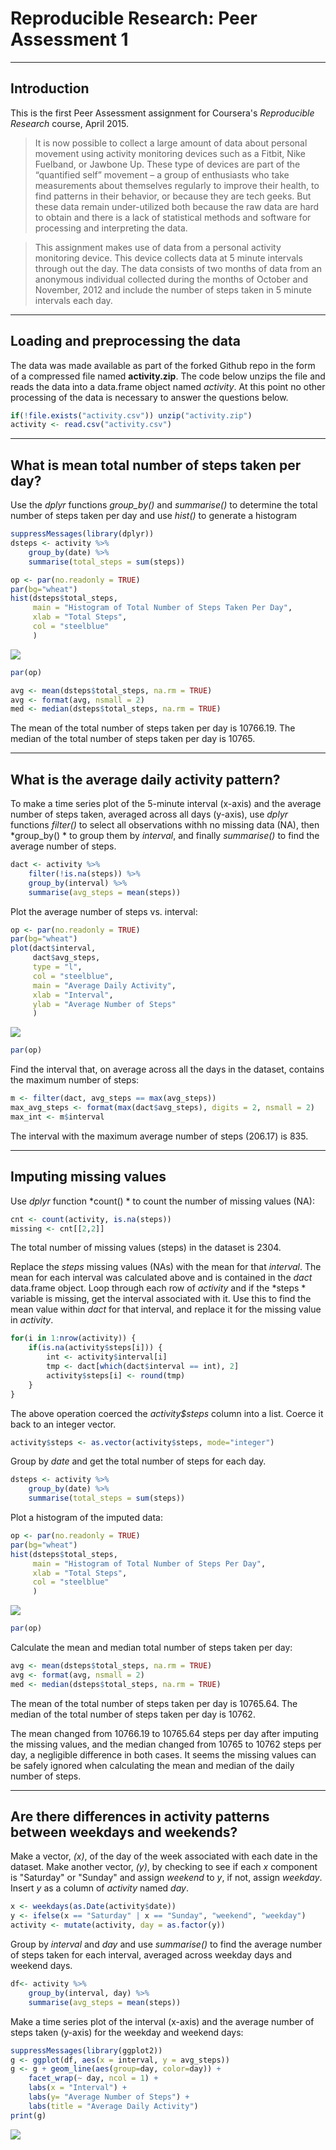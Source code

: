 # Reproducible Research: Peer Assessment 1

---

## Introduction

This is the first Peer Assessment assignment for Coursera's *Reproducible
Research* course, April 2015.

> It is now possible to collect a large amount of data about personal movement using activity monitoring devices such as a Fitbit, Nike Fuelband, or Jawbone Up. These type of devices are part of the “quantified self” movement – a group of enthusiasts who take measurements about themselves regularly to improve their health, to find patterns in their behavior, or because they are tech geeks. But these data remain under-utilized both because the raw data are hard to obtain and there is a lack of statistical methods and software for processing and interpreting the data.

> This assignment makes use of data from a personal activity monitoring device. This device collects data at 5 minute intervals through out the day. The data consists of two months of data from an anonymous individual collected during the months of October and November, 2012 and include the number of steps taken in 5 minute intervals each day.

---

## Loading and preprocessing the data

The data was made available as part of the forked Github repo in the form of a
compressed file named **activity.zip**.  The code below unzips the file and
reads the data into a data.frame object named *activity*.  At this point no
other processing of the data is necessary to answer the questions below.


```r
if(!file.exists("activity.csv")) unzip("activity.zip")
activity <- read.csv("activity.csv")
```

---

## What is mean total number of steps taken per day?

Use the *dplyr* functions *group_by()* and *summarise()* to determine the
total number of steps taken per day and use *hist()* to generate a histogram


```r
suppressMessages(library(dplyr))
dsteps <- activity %>%
    group_by(date) %>%
    summarise(total_steps = sum(steps))
```


```r
op <- par(no.readonly = TRUE)
par(bg="wheat")
hist(dsteps$total_steps,
     main = "Histogram of Total Number of Steps Taken Per Day",
     xlab = "Total Steps",
     col = "steelblue"
     )
```

![](PA1_template_files/figure-html/unnamed-chunk-3-1.png) 

```r
par(op)
```


```r
avg <- mean(dsteps$total_steps, na.rm = TRUE)
avg <- format(avg, nsmall = 2)
med <- median(dsteps$total_steps, na.rm = TRUE)
```
The mean of the total number of steps taken per day is 10766.19.  The median of
the total number of steps taken per day is 10765.

---

## What is the average daily activity pattern?

To make a time series plot of the 5-minute interval (x-axis) and the average
number of steps taken, averaged across all days (y-axis), use *dplyr* functions
*filter()* to select all observations withh no missing data (NA), then
*group_by() * to group them by *interval*, and finally *summarise()* to find
the average number of steps.


```r
dact <- activity %>%
    filter(!is.na(steps)) %>%
    group_by(interval) %>%
    summarise(avg_steps = mean(steps))
```

Plot the average number of steps vs. interval:


```r
op <- par(no.readonly = TRUE)
par(bg="wheat")
plot(dact$interval,
     dact$avg_steps,
     type = "l",
     col = "steelblue",
     main = "Average Daily Activity",
     xlab = "Interval",
     ylab = "Average Number of Steps"
     )
```

![](PA1_template_files/figure-html/unnamed-chunk-6-1.png) 

```r
par(op)
```

Find the interval that, on average across all the days in the dataset, contains
the maximum number of steps:


```r
m <- filter(dact, avg_steps == max(avg_steps))
max_avg_steps <- format(max(dact$avg_steps), digits = 2, nsmall = 2)
max_int <- m$interval
```
The interval with the maximum average number of steps (206.17)
is 835.

---

## Imputing missing values

Use *dplyr* function *count() * to count the number of missing values (NA):


```r
cnt <- count(activity, is.na(steps))
missing <- cnt[[2,2]]
```

The total number of missing values (steps) in the dataset is 2304.

Replace the *steps* missing values (NAs) with the mean for that *interval*.
The mean for each interval was calculated above and is contained in the
*dact* data.frame object.  Loop through each row of *activity* and if the
*steps * variable is missing, get the interval associated with it.  Use this
to find the mean value within *dact* for that interval, and replace it for
the missing value in *activity*.


```r
for(i in 1:nrow(activity)) {
    if(is.na(activity$steps[i])) {
        int <- activity$interval[i]
        tmp <- dact[which(dact$interval == int), 2]
        activity$steps[i] <- round(tmp)
    }
}
```

The above operation coerced the *activity$steps* column into a list.
Coerce it back to an integer vector.


```r
activity$steps <- as.vector(activity$steps, mode="integer")
```

Group by *date* and get the total number of steps for each day.


```r
dsteps <- activity %>%
    group_by(date) %>%
    summarise(total_steps = sum(steps))
```


Plot a histogram of the imputed data:


```r
op <- par(no.readonly = TRUE)
par(bg="wheat")
hist(dsteps$total_steps,
     main = "Histogram of Total Number of Steps Per Day",
     xlab = "Total Steps",
     col = "steelblue"
     )
```

![](PA1_template_files/figure-html/unnamed-chunk-12-1.png) 

```r
par(op)
```

Calculate the mean and median total number of steps taken per day:


```r
avg <- mean(dsteps$total_steps, na.rm = TRUE)
avg <- format(avg, nsmall = 2)
med <- median(dsteps$total_steps, na.rm = TRUE)
```

The mean of the total number of steps taken per day is 10765.64.  The median of
the total number of steps taken per day is 10762.

The mean changed from 10766.19 to 10765.64 steps per day after imputing the
missing values, and the median changed from 10765 to 10762 steps per day,
a negligible difference in both cases.  It seems the missing values can be
safely ignored when calculating the mean and median of the daily number
of steps.

---

## Are there differences in activity patterns between weekdays and weekends?

Make a vector, *(x)*, of the day of the week associated with each date in the
dataset.  Make another vector, *(y)*, by checking to see if each *x*
component is "Saturday" or "Sunday" and assign *weekend* to *y*, if not,
assign *weekday*.  Insert *y* as a column of *activity* named *day*.


```r
x <- weekdays(as.Date(activity$date))
y <- ifelse(x == "Saturday" | x == "Sunday", "weekend", "weekday")
activity <- mutate(activity, day = as.factor(y))
```

Group by *interval* and *day* and use *summarise()* to find the average
number of steps taken for each interval, averaged across weekday days and
weekend days.


```r
df<- activity %>%
    group_by(interval, day) %>%
    summarise(avg_steps = mean(steps))
```

Make a time series plot of the interval (x-axis) and the average number
of steps taken (y-axis) for the weekday and weekend days:


```r
suppressMessages(library(ggplot2))
g <- ggplot(df, aes(x = interval, y = avg_steps))
g <- g + geom_line(aes(group=day, color=day)) +
    facet_wrap(~ day, ncol = 1) +
    labs(x = "Interval") +
    labs(y= "Average Number of Steps") +
    labs(title = "Average Daily Activity")
print(g)
```

![](PA1_template_files/figure-html/unnamed-chunk-16-1.png) 

